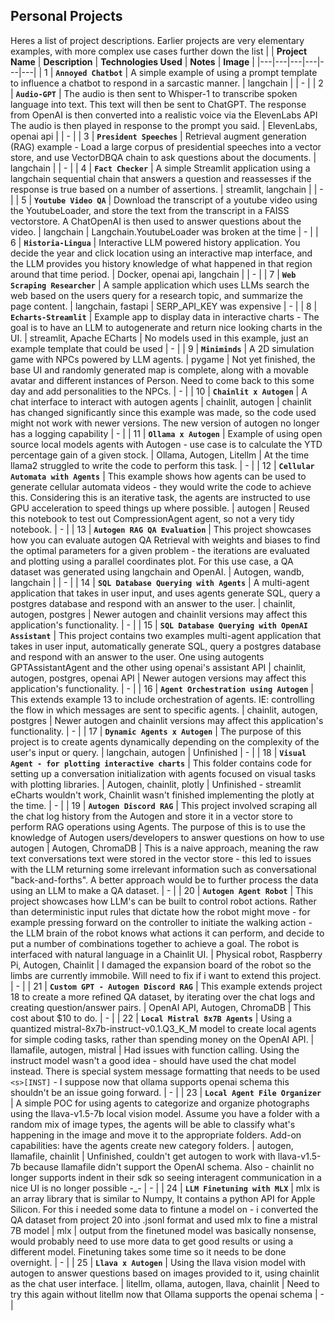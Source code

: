 
## Personal Projects

Heres a list of project descriptions. Earlier projects are very elementary examples, with more complex use cases further down the list
| | **Project Name** | **Description** | **Technologies Used** | **Notes** | **Image** |
|---|---|---|---|---|---| 
| 1 | **`Annoyed Chatbot`** | A simple example of using a prompt template to influence a chatbot to respond in a sarcastic manner. | langchain |  | - |
| 2 | **`Audio-GPT`** | The audio is then sent to Whisper-1 to transcribe spoken language into text. This text will then be sent to ChatGPT. The response from OpenAI is then converted into a realistic voice via the ElevenLabs API The audio is then played in response to the prompt you said. | ElevenLabs, openai api |  | - |
| 3 | **`President Speeches`** | Retrieval augment generation (RAG) example - Load a large corpus of presidential speeches into a vector store, and use VectorDBQA chain to ask questions about the documents. | langchain |  | - |
| 4 | **`Fact Checker`** | A simple Streamlit application using a langchain sequential chain that answers a question and reassesses if the response is true based on a number of assertions. | streamlit, langchain |  | - |
| 5 | **`Youtube Video QA`** | Download the transcript of a youtube video using the YoutubeLoader, and store the text from the transcript in a FAISS vectorstore. A ChatOpenAI is then used to answer questions about the video. | langchain | Langchain.YoutubeLoader was broken at the time | - |
| 6 | **`Historia-Lingua`** | Interactive LLM powered history application. You decide the year and click location using an interactive map interface, and the LLM provides you history knowledge of what happened in that region around that time period. | Docker, openai api, langchain |  | - |
| 7 | **`Web Scraping Researcher`** | A sample application which uses LLMs search the web based on the users query for a research topic, and summarize the page content. | langchain, fastapi | SERP_API_KEY was expensive | - |
| 8 | **`Echarts-Streamlit`** | Example app to display data in interactive charts - The goal is to have an LLM to autogenerate and return nice looking charts in the UI. | streamlit, Apache ECharts | No models used in this example, just an example template that could be used | - |
| 9 | **`Miniminds`** | A 2D simulation game with NPCs powered by LLM agents. | pygame | Not yet finished, the base UI and randomly generated map is complete, along with a movable avatar and different instances of Person. Need to come back to this some day and add personalities to the NPCs. | - |
| 10 | **`Chainlit x Autogen`** | A chat interface to interact with autogen agents | chainlit, autogen | chainlit has changed significantly since this example was made, so the code used might not work with newer versions. The new version of autogen no longer has a logging capability | - |
| 11 | **`Ollama x Autogen`** | Example of using open source local models agents with Autogen - use case is to calculate the YTD percentage gain of a given stock. | Ollama, Autogen, Litellm | At the time llama2 struggled to write the code to perform this task. | - |
| 12 | **`Cellular Automata with Agents`** | This example shows how agents can be used to generate cellular automata videos - they would write the code to achieve this. Considering this is an iterative task, the agents are instructed to use GPU acceleration to speed things up where possible. | autogen | Reused this notebook to test out CompressionAgent agent, so not a very tidy notebook. | - |
| 13 | **`Autogen RAG QA Evaluation`** | This project showcases how you can evaluate autogen QA Retrieval with weights and biases to find the optimal parameters for a given problem - the iterations are evaluated and plotting using a parallel coordinates plot. For this use case, a QA dataset was generated using langchain and OpenAI. | Autogen, wandb, langchain |  | - |
| 14 | **`SQL Database Querying with Agents`** | A multi-agent application that takes in user input, and uses agents generate SQL, query a postgres database and respond with an answer to the user. | chainlit, autogen, postgres | Newer autogen and chainlit versions may affect this application's functionality. | - |
| 15 | **`SQL Database Querying with OpenAI Assistant`** | This project contains two examples multi-agent application that takes in user input, automatically generate SQL, query a postgres database and respond with an answer to the user. One using autogents GPTAssistantAgent and the other using openai's assistant API | chainlit, autogen, postgres, openai API | Newer autogen versions may affect this application's functionality. | - |
| 16 | **`Agent Orchestration using Autogen`** | This extends example 13 to include orchestration of agents. IE: controlling the flow in which messages are sent to specific agents. | chainlit, autogen, postgres | Newer autogen and chainlit versions may affect this application's functionality. | - |
| 17 | **`Dynamic Agents x Autogen`** | The purpose of this project is to create agents dynamically depending on the complexity of the user's input or query. | langchain, autogen | Unfinished | - |
| 18 | **`Visual Agent - for plotting interactive charts`** | This folder contains code for setting up a conversation initialization with agents focused on visual tasks with plotting libraries. | Autogen, chainlit, plotly | Unfinished - streamlit eCharts wouldn't work, Chainlit wasn't finished implementing the plotly at the time. | - |
| 19 | **`Autogen Discord RAG`** | This project involved scraping all the chat log history from the Autogen and store it in a vector store to perform RAG operations using Agents. The purpose of this is to use the knowledge of Autogen users/developers to answer questions on how to use autogen | Autogen, ChromaDB | This is a naive approach, meaning the raw text conversations text were stored in the vector store - this led to issues with the LLM returning some irrelevant information such as conversational "back-and-forths". A better approach would be to further process the data using an LLM to make a QA dataset. | - |
| 20 | **`Autogen Agent Robot`** | This project showcases how LLM's can be built to control robot actions. Rather than deterministic input rules that dictate how the robot might move - for example pressing forward on the controller to initiate the walking action - the LLM brain of the robot knows what actions it can perform, and decide to put a number of combinations together to achieve a goal. The robot is interfaced with natural language in a Chainlit UI. | Physical robot, Raspberry Pi, Autogen, Chainlit | I damaged the expansion board of the robot so the limbs are currently immobile. Will need to fix if i want to extend this project. | - |
| 21 | **`Custom GPT - Autogen Discord RAG`** | This example extends project 18 to create a more refined QA dataset, by iterating over the chat logs and creating question/answer pairs. | OpenAI API, Autogen, ChromaDB | This cost about $10 to do. | - |
| 22 | **`Local Mistral 8x7B Agents`** | Using a quantized mistral-8x7b-instruct-v0.1.Q3_K_M model to create local agents for simple coding tasks, rather than spending money on the OpenAI API. | llamafile, autogen, mistral | Had issues with function calling. Using the instruct model wasn't a good idea - should have used the chat model instead. There is special system message formatting that needs to be used `<s>[INST]` - I suppose now that ollama supports openai schema this shouldn't be an issue going forward. | - |
| 23 | **`Local Agent File Organizer`** | A simple POC for using agents to categorize and organize photographs using the llava-v1.5-7b local vision model. Assume you have a folder with a random mix of image types, the agents will be able to classify what's happening in the image and move it to the appropriate folders. Add-on capabilities: have the agents create new category folders. | autogen, llamafile, chainlit | Unfinished, couldn't get autogen to work with llava-v1.5-7b because llamafile didn't support the OpenAI schema. Also - chainlit no longer supports indent in their sdk so seeing interagent communication in a nice UI is no longer possible -_- | - |
| 24 | **`LLM Finetuning with MLX`** | mlx is an array library that is similar to Numpy, It contains a python API for Apple Silicon. For this i needed some data to fintune a model on - i converted the QA dataset from project 20 into .jsonl format and used mlx to fine a mistral 7B model | mlx | output from the finetuned model was basically nonsense, would probably need to use more data to get good results or using a different model. Finetuning takes some time so it needs to be done overnight. | - |
| 25 | **`Llava x Autogen`** | Using the llava vision model with autogen to answer questions based on images provided to it, using chainlit as the chat user interface. | litellm, ollama, autogen, llava, chainlit | Need to try this again without litellm now that Ollama supports the openai schema | - |